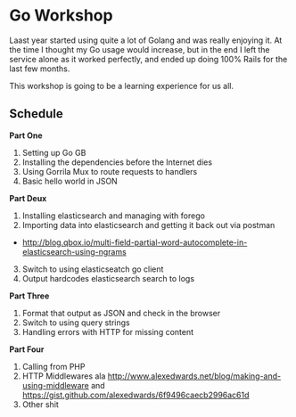 # Go Workshop

Laast year started using quite a lot of Golang and was really enjoying it. At the time I thought my Go usage would increase, but in the end I left the service alone as it worked perfectly, and ended up doing 100% Rails for the last few months.

This workshop is going to be a learning experience for us all.

## Schedule

**Part One**

1. Setting up Go GB
2. Installing the dependencies before the Internet dies
3. Using Gorrila Mux to route requests to handlers
4. Basic hello world in JSON

**Part Deux**

1. Installing elasticsearch and managing with forego
2. Importing data into elasticsearch and getting it back out via postman
  - http://blog.qbox.io/multi-field-partial-word-autocomplete-in-elasticsearch-using-ngrams
3. Switch to using elasticseatch go client
4. Output hardcodes elasticsearch search to logs

**Part Three**

1. Format that output as JSON and check in the browser
2. Switch to using query strings
3. Handling errors with HTTP for missing content

**Part Four**

1. Calling from PHP
2. HTTP Middlewares ala http://www.alexedwards.net/blog/making-and-using-middleware and  https://gist.github.com/alexedwards/6f9496caecb2996ac61d
3. Other shit

